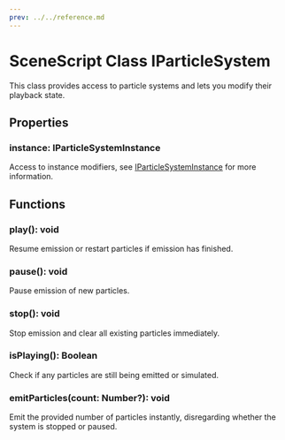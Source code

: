 ```yaml
---
prev: ../../reference.md
---
```


# SceneScript Class IParticleSystem

This class provides access to particle systems and lets you modify their playback state.

## Properties

### instance: IParticleSystemInstance

Access to instance modifiers, see [IParticleSystemInstance](/wallpaper-engine-docs/scene/scenescript/reference/class/IParticleSystemInstance) for more information.

## Functions

### play(): void

Resume emission or restart particles if emission has finished.

### pause(): void

Pause emission of new particles.

### stop(): void

Stop emission and clear all existing particles immediately.

### isPlaying(): Boolean

Check if any particles are still being emitted or simulated.

### emitParticles(count: Number?): void

Emit the provided number of particles instantly, disregarding whether the system is stopped or paused.